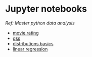# Jupyter notebooks

_Ref: Master python data analysis_

- [movie rating](movieRating/movie_rating.ipynb)
- [gss](gss/gss.ipynb)
- [distributions basics](model_tutorial/model.ipynb)
- [linear regression](LinearRegression/LinearRegression.ipynb)
